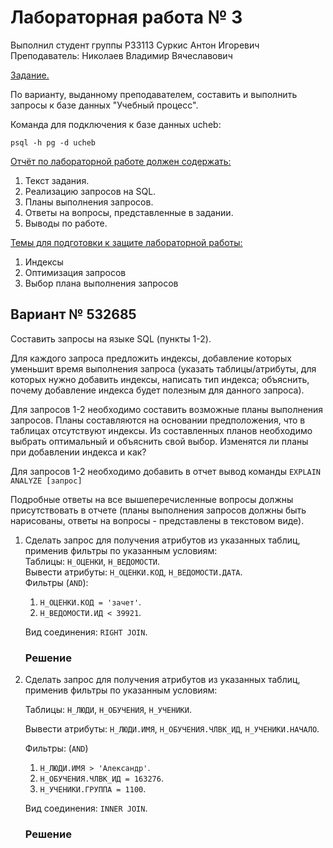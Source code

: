 # Лабораторная работа № 3

Выполнил студент группы P33113 Суркис Антон Игоревич<br>
Преподаватель: Николаев Владимир Вячеславович

<u>Задание.</u>

По варианту, выданному преподавателем, составить и выполнить запросы к базе данных "Учебный процесс".

Команда для подключения к базе данных ucheb:

    psql -h pg -d ucheb

<u>Отчёт по лабораторной работе должен содержать:</u>
1. Текст задания.
1. Реализацию запросов на SQL.
1. Планы выполнения запросов.
1. Ответы на вопросы, представленные в задании.
1. Выводы по работе.

<u>Темы для подготовки к защите лабораторной работы:</u>
1. Индексы
1. Оптимизация запросов
1. Выбор плана выполнения запросов

## Вариант № 532685

Составить запросы на языке SQL (пункты 1-2).

Для каждого запроса предложить индексы, добавление которых уменьшит время выполнения запроса (указать таблицы/атрибуты, для которых нужно добавить индексы, написать тип индекса; объяснить, почему добавление индекса будет полезным для данного запроса).

Для запросов 1-2 необходимо составить возможные планы выполнения запросов. Планы составляются на основании предположения, что в таблицах отсутствуют индексы. Из составленных планов необходимо выбрать оптимальный и объяснить свой выбор.
Изменятся ли планы при добавлении индекса и как?

Для запросов 1-2 необходимо добавить в отчет вывод команды `EXPLAIN ANALYZE [запрос]`

Подробные ответы на все вышеперечисленные вопросы должны присутствовать в отчете (планы выполнения запросов должны быть нарисованы, ответы на вопросы - представлены в текстовом виде).

1. Сделать запрос для получения атрибутов из указанных таблиц, применив фильтры по указанным условиям:<br>
    Таблицы: `Н_ОЦЕНКИ`, `Н_ВЕДОМОСТИ`.<br>
    Вывести атрибуты: `Н_ОЦЕНКИ.КОД`, `Н_ВЕДОМОСТИ.ДАТА`.<br>
    Фильтры (`AND`):
    1. `Н_ОЦЕНКИ.КОД = 'зачет'`.
    1. `Н_ВЕДОМОСТИ.ИД < 39921`.

    Вид соединения: `RIGHT JOIN`.

    ### Решение
1. Сделать запрос для получения атрибутов из указанных таблиц, применив фильтры по указанным условиям:

    Таблицы: `Н_ЛЮДИ`, `Н_ОБУЧЕНИЯ`, `Н_УЧЕНИКИ`.

    Вывести атрибуты: `Н_ЛЮДИ.ИМЯ`, `Н_ОБУЧЕНИЯ.ЧЛВК_ИД`, `Н_УЧЕНИКИ.НАЧАЛО`.

    Фильтры: (`AND`)
    1. `Н_ЛЮДИ.ИМЯ > 'Александр'`.
    1. `Н_ОБУЧЕНИЯ.ЧЛВК_ИД = 163276`.
    1. `Н_УЧЕНИКИ.ГРУППА = 1100`.

    Вид соединения: `INNER JOIN`.

    ### Решение
